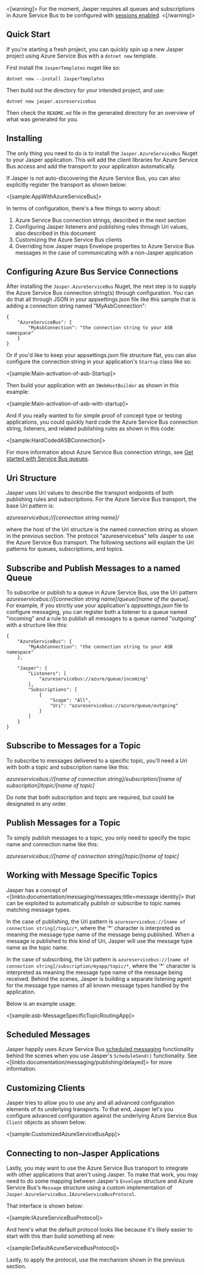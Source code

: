 <!--title:Azure Service Bus Transport-->

<[warning]>
For the moment, Jasper requires all queues and subscriptions in Azure Service Bus to be configured with [sessions enabled](https://docs.microsoft.com/en-us/azure/service-bus-messaging/message-sessions).
<[/warning]>

## Quick Start

If you're starting a fresh project, you can quickly spin up a new Jasper project using Azure Service Bus with a `dotnet new` template. 

First install the `JasperTemplates` nuget like so:

```
dotnet new --install JasperTemplates
```

Then build out the directory for your intended project, and use:

```
dotnet new jasper.azureservicebus
```

Then check the `README.md` file in the generated directory for an overview of what was generated for you.

## Installing

The only thing you need to do is to install the `Jasper.AzureServiceBus` Nuget to your Jasper application. This will add the client libraries for Azure Service Bus access
and add the transport to your application automatically. 

If Jasper is not auto-discovering the Azure Service Bus, you can also explicitly register the transport as shown below:

<[sample:AppWithAzureServiceBus]>


In terms of configuration, there's a few things to worry about:

1. Azure Service Bus connection strings, described in the next section
2. Configuring Jasper listeners and publishing rules through Uri values, also described in this document
3. Customizing the Azure Service Bus clients
4. Overriding how Jasper maps Envelope properties to Azure Service Bus messages in the case of communicating with a non-Jasper application

## Configuring Azure Bus Service Connections

After installing the `Jasper.AzureServiceBus` Nuget, the next step is to supply the Azure Service Bus connection string(s) through configuration. You can do that all through
JSON in your appsettings.json file like this sample that is adding a connection string named "MyAsbConnection":

```
{
    "AzureServiceBus": {
        "MyAsbConnection": "the connection string to your ASB namespace"
    }
}
```

Or if you'd like to keep your appsettings.json file structure flat, you can also configure the connection string in your application's `Startup` class like so:

<[sample:Main-activation-of-asb-Startup]>

Then build your application with an `IWebHostBuilder` as shown in this example:

<[sample:Main-activation-of-asb-with-startup]>

And if you really wanted to for simple proof of concept type or testing applications, you could quickly hard code the Azure Service Bus connection string, listeners,
and related publishing rules as shown in this code:

<[sample:HardCodedASBConnection]>


For more information about Azure Service Bus connection strings, see [Get started with Service Bus queues](https://docs.microsoft.com/en-us/azure/service-bus-messaging/service-bus-dotnet-how-to-use-topics-subscriptions).


## Uri Structure

Jasper uses Uri values to describe the transport endpoints of both publishing rules and subscriptions. For the Azure Service Bus transport, the base Uri pattern is:

*azureservicebus://[connection string name]/*

where the host of the Uri structure is the named connection string as shown in the previous section. The protocol "azureservicebus" tells Jasper to use the Azure Service Bus transport. The following sections will explain the Uri patterns for queues, subscriptions, and topics.

## Subscribe and Publish Messages to a named Queue

To subscribe or publish to a queue in Azure Service Bus, use the Uri pattern *azureservicebus://[connection string name]/queue/[name of the queue]*. For example, if you strictly use your application's *appsettings.json* file to configure messaging, you can register both a listener to a queue named "incoming" and a rule to publish all messages to a queue named
"outgoing" with a structure like this:

```
{
    "AzureServiceBus": {
        "MyAsbConnection": "the connection string to your ASB namespace"
    },

    "Jasper": {
        "Listeners": [
            "azureservicebus://azure/queue/incoming"
        ],
        "Subscriptions": [
            {
                "Scope": "All",
                "Uri": "azureservicebus://azure/queue/outgoing"
            }
        ]
    }
}
```



## Subscribe to Messages for a Topic

To subscribe to messages delivered to a specific topic, you'll need a Uri with both a topic and subscription name like this:

*azureservicebus://[name of connection string]/subscription/[name of subscription]/topic/[name of topic]*

Do note that both subscription and topic are required, but could be designated in any order.

## Publish Messages for a Topic

To simply publish messages to a topic, you only need to specify the topic name and connection name like this:

*azureservicebus://[name of connection string]/topic/[name of topic]*

## Working with Message Specific Topics

Jasper has a concept of <[linkto:documentation/messaging/messages;title=message identity]> that can be exploited to automatically publish or subscribe to
topic names matching message types. 

In the case of publishing, the Uri pattern is `azureservicebus://[name of connection string]/topic/*`, where the '*' character is interpreted as meaning the message type name of the message being published. When a message is published to this kind of Uri, Jasper will use the message type name as the topic name.

In the case of subscribing, the Uri pattern is `azureservicebus://[name of connection string]/subscription/myapp/topic/*`, where the '*' character is interpreted as meaning the message type name of the message being received. Behind the scenes, Jasper is building a separate listening agent for the message type names of all known message types handled by the application.

Below is an example usage:

<[sample:asb-MessageSpecificTopicRoutingApp]>

## Scheduled Messages

Jasper happily uses Azure Service Bus [scheduled messaging](https://docs.microsoft.com/en-us/azure/service-bus-messaging/message-sequencing) functionality behind the scenes
when you use Jasper's `ScheduleSend()` functionality. See <[linkto:documentation/messaging/publishing/delayed]> for more information.

## Customizing Clients

Jasper tries to allow you to use any and all advanced configuration elements of its underlying transports. To that end, Jasper let's you configure
advanced configuration against the underlying Azure Service Bus `Client` objects as shown below:

<[sample:CustomizedAzureServiceBusApp]>


## Connecting to non-Jasper Applications

Lastly, you may want to use the Azure Service Bus transport to integrate with other applications that aren't using Jasper. To make that work, you may need to do some
mapping between Jasper's `Envelope` structure and Azure Service Bus's `Message` structure using a custom implementation of `Jasper.AzureServiceBus.IAzureServiceBusProtocol`.

That interface is shown below:

<[sample:IAzureServiceBusProtocol]>

And here's what the default protocol looks like because it's likely easier to start with this than build something all new:

<[sample:DefaultAzureServiceBusProtocol]>

Lastly, to apply the protocol, use the mechanism shown in the previous section.